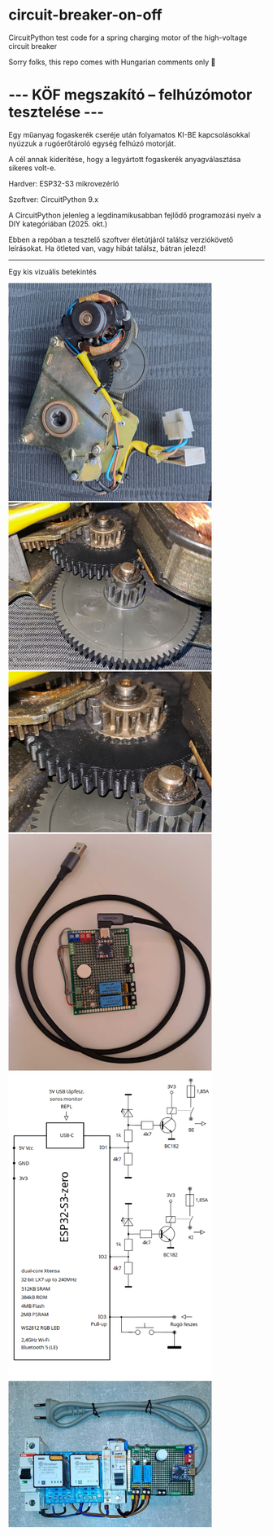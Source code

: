 # circuit-breaker-on-off
CircuitPython test code for a spring charging motor of the high-voltage circuit breaker

Sorry folks, this repo comes with Hungarian comments only 🙂

# --- KÖF megszakító – felhúzómotor tesztelése ---

Egy műanyag fogaskerék cseréje után folyamatos KI-BE kapcsolásokkal nyúzzuk a rugóerőtároló egység felhúzó motorját.

A cél annak kiderítése, hogy a legyártott fogaskerék anyagválasztása sikeres volt-e.

Hardver: ESP32-S3 mikrovezérló

Szoftver: CircuitPython 9.x

A CircuitPython jelenleg a legdinamikusabban fejlődő programozási nyelv a DIY kategóriában (2025. okt.)

Ebben a repóban a tesztelő szoftver életútjáról találsz verziókövető leírásokat.
Ha ötleted van, vagy hibát találsz, bátran jelezd!

---
Egy kis vizuális betekintés

<img src="images/rugofelhuzo_motorblokk.jpg" alt="Motorblokk" width="400">

<img src="images/fogaskerek_egyuttes.jpg" alt="Fogaskerekek" width="400">

<img src="images/nyomtatott_fogaskerek_kozeli.jpg" alt="Új kerék" width="400">

<img src="images/test_aramkor.jpg" alt="0v9 áramkör" width="400">

<img src="images/diagram2.png" alt="kapcsolási rajz-2" width="400">

<img src="images/teljes_teszt_aramkor1.jpg" alt="4 relés megoldás AC-DC" width="400">
